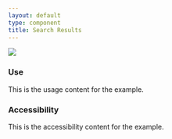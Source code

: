 ```yaml
---
layout: default
type: component
title: Search Results
---
```


<div class="preview">
  <!-- Add HTML markup for example here -->
  <img src="{{ site.baseurl }}/assets/img/static/Search_Results_UI_v1.png">
</div>

<div class="usa-grid-box">
  <div class="width-one-half">
    <h3>Use</h3>
    <p>This is the usage content for the example.</p>
  </div>
  <div class="width-one-half">
    <h3>Accessibility</h3>
    <p>This is the accessibility content for the example.</p>
  </div>  
</div>